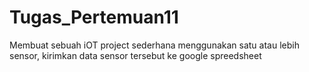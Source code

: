 # Tugas_Pertemuan11
Membuat sebuah iOT project sederhana menggunakan satu atau lebih sensor, kirimkan data sensor tersebut ke google spreedsheet

